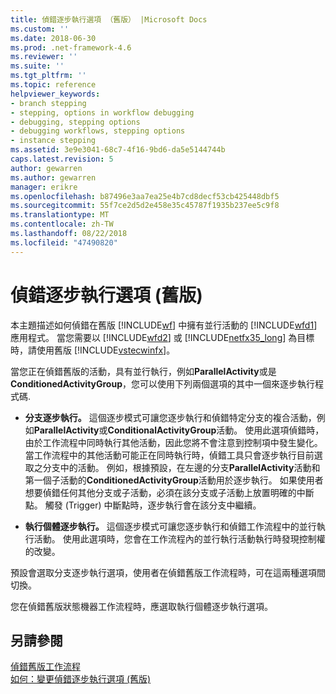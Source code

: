 ```yaml
---
title: 偵錯逐步執行選項 （舊版） |Microsoft Docs
ms.custom: ''
ms.date: 2018-06-30
ms.prod: .net-framework-4.6
ms.reviewer: ''
ms.suite: ''
ms.tgt_pltfrm: ''
ms.topic: reference
helpviewer_keywords:
- branch stepping
- stepping, options in workflow debugging
- debugging, stepping options
- debugging workflows, stepping options
- instance stepping
ms.assetid: 3e9e3041-68c7-4f16-9bd6-da5e5144744b
caps.latest.revision: 5
author: gewarren
ms.author: gewarren
manager: erikre
ms.openlocfilehash: b87496e3aa7ea25e4b7cd8decf53cb425448dbf5
ms.sourcegitcommit: 55f7ce2d5d2e458e35c45787f1935b237ee5c9f8
ms.translationtype: MT
ms.contentlocale: zh-TW
ms.lasthandoff: 08/22/2018
ms.locfileid: "47490820"
---
```

# <a name="debug-stepping-options-legacy"></a>偵錯逐步執行選項 (舊版)
本主題描述如何偵錯在舊版 [!INCLUDE[wf](../includes/wf-md.md)] 中擁有並行活動的 [!INCLUDE[wfd1](../includes/wfd1-md.md)] 應用程式。 當您需要以 [!INCLUDE[wfd2](../includes/wfd2-md.md)] 或 [!INCLUDE[netfx35_long](../includes/netfx35-long-md.md)] 為目標時，請使用舊版 [!INCLUDE[vstecwinfx](../includes/vstecwinfx-md.md)]。  
  
 當您正在偵錯舊版的活動，具有並行執行，例如**ParallelActivity**或是**ConditionedActivityGroup**，您可以使用下列兩個選項的其中一個來逐步執行程式碼.  
  
-   **分支逐步執行。** 這個逐步模式可讓您逐步執行和偵錯特定分支的複合活動，例如**ParallelActivity**或**ConditionalActivityGroup**活動。 使用此選項偵錯時，由於工作流程中同時執行其他活動，因此您將不會注意到控制項中發生變化。 當工作流程中的其他活動可能正在同時執行時，偵錯工具只會逐步執行目前選取之分支中的活動。 例如，根據預設，在左邊的分支**ParallelActivity**活動和第一個子活動的**ConditionedActivityGroup**活動用於逐步執行。 如果使用者想要偵錯任何其他分支或子活動，必須在該分支或子活動上放置明確的中斷點。 觸發 (Trigger) 中斷點時，逐步執行會在該分支中繼續。  
  
-   **執行個體逐步執行。** 這個逐步模式可讓您逐步執行和偵錯工作流程中的並行執行活動。 使用此選項時，您會在工作流程內的並行執行活動執行時發現控制權的改變。  
  
 預設會選取分支逐步執行選項，使用者在偵錯舊版工作流程時，可在這兩種選項間切換。  
  
 您在偵錯舊版狀態機器工作流程時，應選取執行個體逐步執行選項。  
  
## <a name="see-also"></a>另請參閱  
 [偵錯舊版工作流程](../workflow-designer/debugging-legacy-workflows.md)   
 [如何：變更偵錯逐步執行選項 (舊版)](../workflow-designer/how-to-change-the-debug-stepping-option-legacy.md)